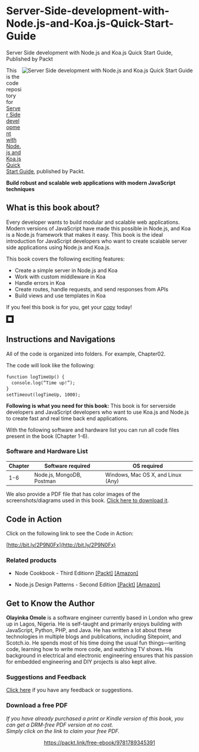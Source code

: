 # Server-Side-development-with-Node.js-and-Koa.js-Quick-Start-Guide
Server Side development with Node.js and Koa.js Quick Start Guide, Published by Packt

<a href="https://www.packtpub.com/application-development/server-side-development-nodejs-and-koajs-quick-start-guide?utm_source=github&utm_medium=repository&utm_campaign=9781789345391"><img src="https://www.packtpub.com/sites/default/files/B10910.png" alt="Server Side development with Node.js and Koa.js Quick Start Guide" height="256px" align="right"></a>

This is the code repository for [Server Side development with Node.js and Koa.js Quick Start Guide](https://www.packtpub.com/application-development/server-side-development-nodejs-and-koajs-quick-start-guide?utm_source=github&utm_medium=repository&utm_campaign=9781789345391), published by Packt.

**Build robust and scalable web applications with modern JavaScript techniques**

## What is this book about?
Every developer wants to build modular and scalable web applications. Modern versions of JavaScript have made this possible in Node.js, and Koa is a Node.js framework that makes it easy. This book is the ideal introduction for JavaScript developers who want to create scalable server side applications using Node.js and Koa.js.

This book covers the following exciting features:
* Create a simple server in Node.js and Koa
* Work with custom middleware in Koa
* Handle errors in Koa
* Create routes, handle requests, and send responses from APIs
* Build views and use templates in Koa

If you feel this book is for you, get your [copy](https://www.amazon.com/dp/1789345391) today!

<a href="https://www.packtpub.com/?utm_source=github&utm_medium=banner&utm_campaign=GitHubBanner"><img src="https://raw.githubusercontent.com/PacktPublishing/GitHub/master/GitHub.png" 
alt="https://www.packtpub.com/" border="5" /></a>


## Instructions and Navigations
All of the code is organized into folders. For example, Chapter02.

The code will look like the following:
```
function logTimeUp() {
  console.log(“Time up!”);
}
setTimeout(logTimeUp, 1000);
```

**Following is what you need for this book:**
This book is for serverside developers and JavaScript developers who want to use Koa.js and Node.js to create fast and real time back end applications.

With the following software and hardware list you can run all code files present in the book (Chapter 1-6).

### Software and Hardware List

| Chapter  | Software required                   | OS required                        |
| -------- | ------------------------------------| -----------------------------------|
| 1-6      |Node.js, MongoDB, Postman            | Windows, Mac OS X, and Linux (Any) |



We also provide a PDF file that has color images of the screenshots/diagrams used in this book. [Click here to download it](https://www.packtpub.com/sites/default/files/downloads/9781789345391_ColorImages.pdf).

## Code in Action

Click on the following link to see the Code in Action:

[http://bit.ly/2P9N0Fx](http://bit.ly/2P9N0Fx)

### Related products 
* Node Cookbook - Third Editionn [[Packt]](https://www.packtpub.com/web-development/node-cookbook-third-edition) [[Amazon]](https://www.amazon.com/dp/178588008X)

* Node.js Design Patterns - Second Edition [[Packt]](https://www.packtpub.com/web-development/nodejs-design-patterns-second-edition) [[Amazon]](https://www.amazon.com/dp/1785885588)

## Get to Know the Author
**Olayinka Omole**
is a software engineer currently based in London who grew up in Lagos, Nigeria. He is self-taught and primarily enjoys building with JavaScript, Python, PHP, and Java. He has written a lot about these technologies in multiple blogs and publications, including Sitepoint, and Scotch.io. He spends most of his time doing the usual fun things—writing code, learning how to write more code, and watching TV shows. His background in electrical and electronic engineering ensures that his passion for embedded engineering and DIY projects is also kept alive.


### Suggestions and Feedback
[Click here](https://docs.google.com/forms/d/e/1FAIpQLSdy7dATC6QmEL81FIUuymZ0Wy9vH1jHkvpY57OiMeKGqib_Ow/viewform) if you have any feedback or suggestions.
### Download a free PDF

 <i>If you have already purchased a print or Kindle version of this book, you can get a DRM-free PDF version at no cost.<br>Simply click on the link to claim your free PDF.</i>
<p align="center"> <a href="https://packt.link/free-ebook/9781789345391">https://packt.link/free-ebook/9781789345391 </a> </p>